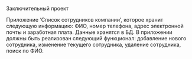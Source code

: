 Заключительный проект

Приложение ‘Список сотрудников компании’, которое хранит следующую информацию: ФИО, номер телефона, адрес электронной почты и заработная плата. Данные хранятся в БД. В приложении должны быть реализован следующий функционал: добавление нового сотрудника, изменение текущего сотрудника, удаление сотрудника, поиск по ФИО.
